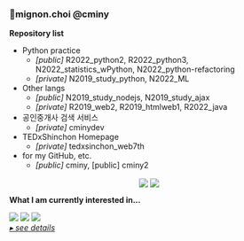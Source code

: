 <!-- for my GitHub profile -->
### 🧤mignon.choi @cminy
**Repository list**
  - Python practice
    - _[public]_ R2022_python2, R2022_python3, N2022_statistics_wPython, N2022_python-refactoring
    - _[private]_ N2019_study_python, N2022_ML
  - Other langs
    - _[public]_ N2019_study_nodejs, N2019_study_ajax
    - _[private]_ R2019_web2, R2019_htmlweb1, R2022_java
  - 공인중개사 검색 서비스
    - _[private]_ cminydev
  - TEDxShinchon Homepage
    - _[private]_ tedxsinchon_web7th
  - for my GitHub, etc.
    - _[public]_ cminy, [public] cminy2

<p align="center">
<a href="https://github.com/cminy"><img align="center" src="https://github-readme-stats.vercel.app/api?username=cminy&&custom_title=mignon.choi's&nbsp;GitHub&nbsp;stats&show_icons=true&theme=swift&count_private=true&include_all_commits=true&hide=stars,contribs"></a>
<a href="https://github.com/cminy"><img align="center" src="https://github-readme-stats.vercel.app/api/top-langs/?username=cminy&hide=Makefile&langs_count=5&layout=compact&theme=swift&custom_title=Recently&nbsp;used&nbsp;Languages">
</a>
</p>


**What I am currently interested in...**
<p align="left">
  <img src="https://img.shields.io/badge/Python-3776AB?style=flat-square&logo=Python&logoColor=white"/>
  <img src="https://img.shields.io/badge/ML-F7931E?style=flat-square&logo=scikit-learn&logoColor=white"/>
  <img src="https://img.shields.io/badge/React-61DAFB?style=flat-square&logo=React&logoColor=white"/>  
  <br>
  <a href="https://mignonetude.notion.site/Programming-language-678795b0c556459c9f7b16bc3a7ffb44"><i>▸ see details</i></a>
</p>
